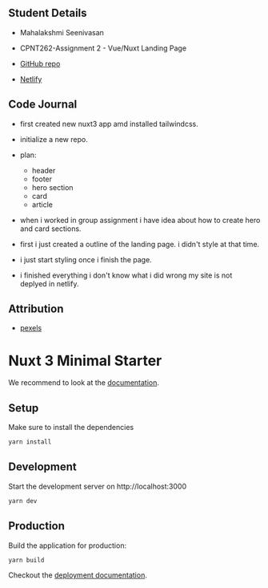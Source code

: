 ## Student Details

- Mahalakshmi Seenivasan

- CPNT262-Assignment 2 - Vue/Nuxt Landing Page

- [GitHub repo](https://github.com/Mahalakshmi-24/cpnt262-landingpage)

- [Netlify]()

## Code Journal

- first created new nuxt3 app amd installed tailwindcss.

- initialize a new repo.

- plan:

  - header
  - footer
  - hero section
  - card
  - article

- when i worked in group assignment i have idea about how to create hero and card sections.

- first i just created a outline of the landing page. i didn't style at that time.

- i just start styling once i finish the page.

- i finished everything i don't know what i did wrong my site is not deplyed in netlify.

## Attribution

- [pexels](https://www.pexels.com/)

# Nuxt 3 Minimal Starter

We recommend to look at the [documentation](https://v3.nuxtjs.org).

## Setup

Make sure to install the dependencies

```bash
yarn install
```

## Development

Start the development server on http://localhost:3000

```bash
yarn dev
```

## Production

Build the application for production:

```bash
yarn build
```

Checkout the [deployment documentation](https://v3.nuxtjs.org/docs/deployment).
